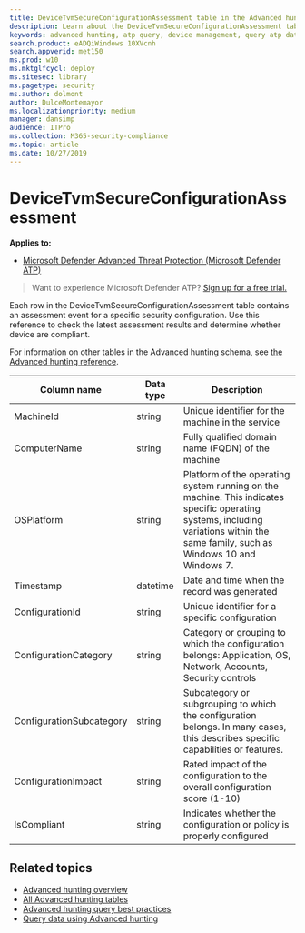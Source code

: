 ```yaml
---
title: DeviceTvmSecureConfigurationAssessment table in the Advanced hunting schema
description: Learn about the DeviceTvmSecureConfigurationAssessment table in the Advanced hunting schema, such as machine ID, computer name, operating system platform, security configuration details, impact, and compliance information. 
keywords: advanced hunting, atp query, device management, query atp data, query tvm data, query security configuration, intellisense, atp telemetry, events, events telemetry, azure log analytics, description, DeviceTvmSecureConfigurationAssessment  
search.product: eADQiWindows 10XVcnh
search.appverid: met150
ms.prod: w10
ms.mktglfcycl: deploy
ms.sitesec: library
ms.pagetype: security
ms.author: dolmont
author: DulceMontemayor
ms.localizationpriority: medium
manager: dansimp
audience: ITPro
ms.collection: M365-security-compliance 
ms.topic: article
ms.date: 10/27/2019
---
```


# DeviceTvmSecureConfigurationAssessment 

**Applies to:**

- [Microsoft Defender Advanced Threat Protection (Microsoft Defender ATP)](https://go.microsoft.com/fwlink/p/?linkid=2069559)

>Want to experience Microsoft Defender ATP? [Sign up for a free trial.](https://www.microsoft.com/en-us/WindowsForBusiness/windows-atp?ocid=docs-wdatp-advancedhuntingref-abovefoldlink)

Each row in the DeviceTvmSecureConfigurationAssessment table contains an assessment event for a specific security configuration. Use this reference to check the latest assessment results and determine whether device are compliant.

For information on other tables in the Advanced hunting schema, see [the Advanced hunting reference](advanced-hunting-reference.md).

| Column name | Data type | Description |
|-------------|-----------|-------------|
| MachineId | string | Unique identifier for the machine in the service |
| ComputerName | string | Fully qualified domain name (FQDN) of the machine |
| OSPlatform | string | Platform of the operating system running on the machine. This indicates specific operating systems, including variations within the same family, such as Windows 10 and Windows 7.|| CveId | string | Unique identifier assigned to the security vulnerability under the Common Vulnerabilities and Exposures (CVE) system|
| Timestamp | datetime |Date and time when the record was generated|
| ConfigurationId | string | Unique identifier for a specific configuration |
| ConfigurationCategory | string | Category or grouping to which the configuration belongs: Application, OS, Network, Accounts, Security controls|
| ConfigurationSubcategory | string |Subcategory or subgrouping to which the configuration belongs. In many cases, this describes specific capabilities or features. |
| ConfigurationImpact | string | Rated impact of the configuration to the overall configuration score (1-10) |
| IsCompliant | string | Indicates whether the configuration or policy is properly configured |


## Related topics

- [Advanced hunting overview](overview-hunting.md)
- [All Advanced hunting tables](advanced-hunting-reference.md)
- [Advanced hunting query best practices](advanced-hunting-best-practices.md)
- [Query data using Advanced hunting](advanced-hunting.md)
